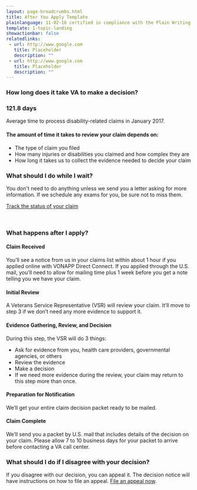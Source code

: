 ```yaml
---
layout: page-breadcrumbs.html
title: After You Apply Template
plainlanguage: 11-02-16 certified in compliance with the Plain Writing Act
template: 1-topic-landing
showactionbar: false
relatedlinks:
 - url: http://www.google.com
   title: Placeholder
   description: ""
 - url: http://www.google.com
   title: Placeholder
   description: ""
---
```


### How long does it take VA to make a decision?

<div class="call-out" markdown="0">

<h3 style="padding:0">121.8 days</h3>
<p style="padding:0">Average time to process disability-related claims in January 2017.</p>

</div>

#### The amount of time it takes to review your claim depends on:

- The type of claim you filed
- How many injuries or disabilities you claimed and how complex they are
- How long it takes us to collect the evidence needed to decide your claim

### What should I do while I wait?

You don't need to do anything unless we send you a letter asking for more information. If we schedule any exams for you, be sure not to miss them. 

<a class="usa-button-primary" href="https://www.vets.gov/disability-benefits/track-claims/your-claims">Track the status of your claim</a>

<div markdown="0"><br></div>

### What happens after I apply?

#### Claim Received

You’ll see a notice from us in your claims list within about 1 hour if you applied online with VONAPP Direct Connect. If you applied through the U.S. mail, you’ll need to allow for mailing time plus 1 week before you get a note telling you we have your claim.

#### Initial Review

A Veterans Service Representative (VSR) will review your claim. It’ll move to step 3 if we don’t need any more evidence to support it.

#### Evidence Gathering, Review, and Decision

During this step, the VSR will do 3 things:
- Ask for evidence from you, health care providers, governmental agencies, or others
- Review the evidence
- Make a decision
- If we need more evidence during the review, your claim may return to this step more than once.
 
#### Preparation for Notification

We’ll get your entire claim decision packet ready to be mailed.

#### Claim Complete

We’ll send you a packet by U.S. mail that includes details of the decision on your claim. Please allow 7 to 10 business days for your packet to arrive before contacting a VA call center.

### What should I do if I disagree with your decision?

If you disagree with our decision, you can appeal it. The decision notice will have instructions on how to file an appeal. [File an appeal now](/disability-benefits/claims-appeal/).

<div markdown="0"><br></div>
